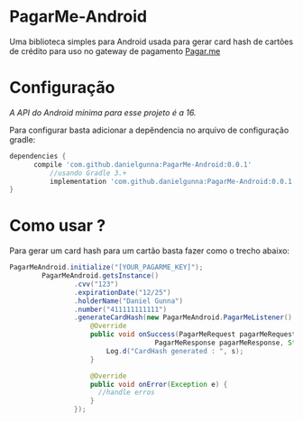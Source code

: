 # PagarMe-Android
Uma biblioteca simples para Android usada para gerar card hash de cartões de crédito para uso no gateway de pagamento [Pagar.me](https://pagar.me/)


# Configuração 
*A API do Android mínima para esse projeto é a 16.* 

Para configurar basta adicionar a depêndencia no arquivo de configuração gradle:

```groovy
dependencies {
	  compile 'com.github.danielgunna:PagarMe-Android:0.0.1'
          //usando Gradle 3.+
          implementation 'com.github.danielgunna:PagarMe-Android:0.0.1'
}
```
# Como usar ?

Para gerar um card hash para um cartão basta fazer como o trecho abaixo:

```java
PagarMeAndroid.initialize("[YOUR_PAGARME_KEY]");
        PagarMeAndroid.getsInstance()
                .cvv("123") 
                .expirationDate("12/25")
                .holderName("Daniel Gunna")
                .number("411111111111")
                .generateCardHash(new PagarMeAndroid.PagarMeListener() {
                    @Override
                    public void onSuccess(PagarMeRequest pagarMeRequest, 
                                    PagarMeResponse pagarMeResponse, String s) {
                        Log.d("CardHash generated : ", s);
                    }

                    @Override
                    public void onError(Exception e) {
                      //handle erros 
                    }
                });
```



